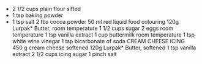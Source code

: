 * 2 1/2 cups plain flour sifted
* 1 tsp baking powder
* 1 tsp salt
2 tbs cocoa powder
50 ml red liquid food colouring
120g Lurpak* Butter, room temperature
1 1/2 cups sugar
2 eggs room temperature
1 tsp vanilla extract
1 cup buttermilk room temperature
1 tsp white wine vinegar
1 tsp bicarbonate of soda
CREAM CHEESE ICING
450 g cream cheese softened
120g Lurpak* Butter, softened
1 tsp vanilla extract
2 1/2 cups icing sugar
1 pinch salt
